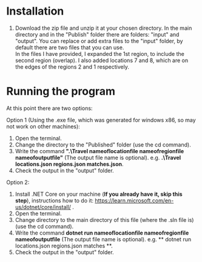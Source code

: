 # Installation

1. Download the zip file and unzip it at your chosen directory.
In the main directory and in the "Publish" folder there are folders: "input" and "output". You can replace or add extra files to the "input" folder, by default there are two files that you can use.  
In the files I have provided, I expanded the 1st region, to include the second region (overlap). I also added locations 7 and 8, which are on the edges of the regions 2 and 1 respectively.  
# Running the program

At this point there are two options:

Option 1 (Using the .exe file, which was generated for windows x86, so may not work on other machines):  
1. Open the terminal.
2. Change the directory to the "Published" folder (use the cd command).
3. Write the command **".\Travel nameoflocationfile nameofregionfile nameofoutputfile"** (The output file name is optional). e.g. **.\Travel locations.json regions.json matches.json**.
4. Check the output in the "output" folder.

Option 2:  
1. Install .NET Core on your machine (**If you already have it, skip this step**), instructions how to do it: https://learn.microsoft.com/en-us/dotnet/core/install/ .
2. Open the terminal.
3. Change directory to the main directory of this file (where the .sln file is) (use the cd command).
4. Write the command **dotnet run nameoflocationfile nameofregionfile nameofoutputfile** (The output file name is optional). e.g. ** dotnet run locations.json regions.json matches **.
5. Check the output in the "output" folder.
